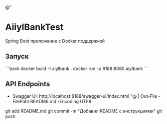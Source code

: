 @"
# AiiylBankTest

Spring Boot приложение с Docker поддержкой

## Запуск
\`\`\`bash
docker build -t aiylbank .
docker run -p 8188:8080 aiylbank
\`\`\`

## API Endpoints
- Swagger UI: http://localhost:8188/swagger-ui/index.html
"@ | Out-File -FilePath README.md -Encoding UTF8

git add README.md
git commit -m "Добавил README с инструкциями"
git push

